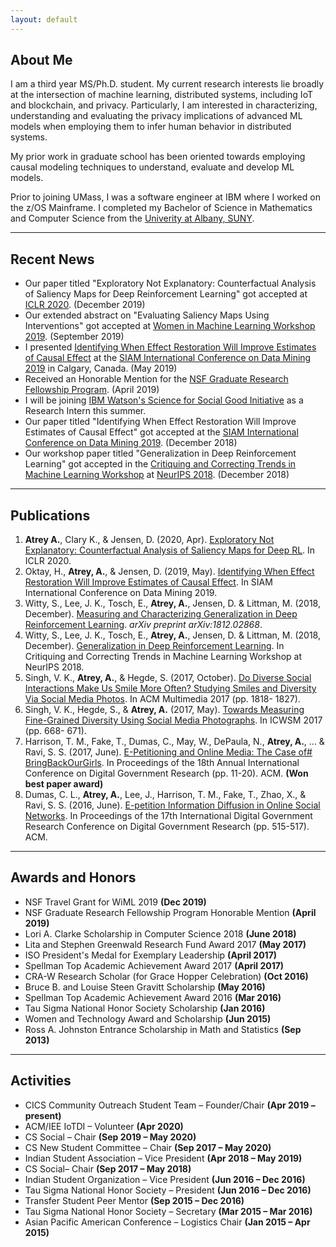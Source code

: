 ```yaml
---
layout: default
---
```


## About Me

I am a third year MS/Ph.D. student. My current research interests lie broadly at the intersection of machine learning, distributed systems, including IoT and blockchain, and privacy. Particularly, I am interested in characterizing, understanding and evaluating the privacy implications of advanced ML models when employing them to infer human behavior in distributed systems.

My prior work in graduate school has been oriented towards employing causal modeling techniques to understand, evaluate and develop ML models.

Prior to joining UMass, I was a software engineer at IBM where I worked on the z/OS Mainframe. I completed my Bachelor of Science in Mathematics and Computer Science from the [Univerity at Albany, SUNY](https://www.albany.edu/).

---

## Recent News

* Our paper titled "Exploratory Not Explanatory: Counterfactual Analysis of Saliency Maps for Deep Reinforcement Learning" got accepted at [ICLR 2020](https://openreview.net/forum?id=rkl3m1BFDB). (December 2019)
* Our extended abstract on "Evaluating Saliency Maps Using Interventions" got accepted at [Women in Machine Learning Workshop 2019](https://wimlworkshop.org/2019/). (September 2019)
* I presented [Identifying When Effect Restoration Will Improve Estimates of Causal Effect](https://akanksha95.github.io/papers/Oktay_Effect_SDM19.pdf) at the [SIAM International Conference on Data Mining 2019](https://www.siam.org/Conferences/CM/Conference/sdm19) in Calgary, Canada. (May 2019)
* Received an Honorable Mention for the [NSF Graduate Research Fellowship Program](https://www.nsfgrfp.org/). (April 2019)
* I will be joining [IBM Watson's Science for Social Good Initiative](https://www.research.ibm.com/science-for-social-good/) as a Research Intern this summer.
* Our paper titled "Identifying When Effect Restoration Will Improve Estimates of Causal Effect" got accepted at the [SIAM International Conference on Data Mining 2019](https://www.siam.org/Conferences/CM/Main/sdm19). (December 2018)
* Our workshop paper titled "Generalization in Deep Reinforcement Learning" got accepted in the [Critiquing and Correcting Trends in Machine Learning Workshop](https://ml-critique-correct.github.io/) at [NeurIPS 2018](https://nips.cc/). (December 2018)

---

## Publications

1. **Atrey A.**, Clary K., & Jensen, D. (2020, Apr). [Exploratory Not Explanatory: Counterfactual Analysis of Saliency Maps for Deep RL](papers/atrey_exploratory_iclr20). In ICLR 2020.
1. Oktay, H., **Atrey, A.**, & Jensen, D. (2019, May). [Identifying When Effect Restoration Will Improve Estimates of Causal Effect](papers/Oktay_Effect_SDM19.pdf). In SIAM International Conference on Data Mining 2019.
1. Witty, S., Lee, J. K., Tosch, E., **Atrey, A.**, Jensen, D. & Littman, M. (2018, December). [Measuring and Characterizing Generalization in Deep Reinforcement Learning](https://arxiv.org/abs/1812.02868). _arXiv preprint arXiv:1812.02868_.
1. Witty, S., Lee, J. K., Tosch, E., **Atrey, A.**, Jensen, D. & Littman, M. (2018, December). [Generalization in Deep Reinforcement Learning](papers/Witty_Generalization_NeurIPS18.pdf). In Critiquing and Correcting Trends in Machine Learning Workshop at NeurIPS 2018.
1. Singh, V. K., **Atrey, A.**, & Hegde, S. (2017, October). [Do Diverse Social Interactions Make Us Smile More Often? Studying Smiles and Diversity Via Social Media Photos](https://wp.comminfo.rutgers.edu/vsingh/wp-content/uploads/sites/110/2017/10/ACMMM_Singh_Diversity_Smile.pdf). In ACM Multimedia 2017 (pp. 1818- 1827). <!---  **[Acceptance Rate: 29%]** --->
1. Singh, V. K., Hegde, S., & **Atrey, A.** (2017, May). [Towards Measuring Fine-Grained Diversity Using Social Media Photographs](https://pdfs.semanticscholar.org/e60b/a225993d2ae438dec5bb6918b29d3e344006.pdf). In ICWSM 2017 (pp. 668- 671). <!--- **[Acceptance Rate: 17%]** --->
1. Harrison, T. M., Fake, T., Dumas, C., May, W., DePaula, N., **Atrey, A.**, ... & Ravi, S. S. (2017, June). [E-Petitioning and Online Media: The Case of# BringBackOurGirls](https://dl.acm.org/citation.cfm?id=3085320). In Proceedings of the 18th Annual International Conference on Digital Government Research (pp. 11-20). ACM. **(Won best paper award)** <!--- **[Acceptance Rate: 58%]** --->
1. Dumas, C. L., **Atrey, A.**, Lee, J., Harrison, T. M., Fake, T., Zhao, X., & Ravi, S. S. (2016, June). [E-petition Information Diffusion in Online Social Networks](https://dl.acm.org/citation.cfm?id=2912227). In Proceedings of the 17th International Digital Government Research Conference on Digital Government Research (pp. 515-517). ACM. <!--- **[Acceptance Rate: 57%]** --->

---

## Awards and Honors

* NSF Travel Grant for WiML 2019 **(Dec 2019)**
* NSF Graduate Research Fellowship Program Honorable Mention **(April 2019)**
* Lori A. Clarke Scholarship in Computer Science 2018 **(June 2018)**
* Lita and Stephen Greenwald Research Fund Award 2017 **(May 2017)**
* ISO President's Medal for Exemplary Leadership **(April 2017)**
* Spellman Top Academic Achievement Award 2017 **(April 2017)**
* CRA-W Research Scholar (for Grace Hopper Celebration) **(Oct 2016)**
* Bruce B. and Louise Steen Gravitt Scholarship **(May 2016)**
* Spellman Top Academic Achievement Award 2016 **(Mar 2016)**
* Tau Sigma National Honor Society Scholarship **(Jan 2016)**
* Women and Technology Award and Scholarship **(Jun 2015)**
* Ross A. Johnston Entrance Scholarship in Math and Statistics **(Sep 2013)**

---

## Activities

* CICS Community Outreach Student Team – Founder/Chair **(Apr 2019 – present)**
* ACM/IEE IoTDI – Volunteer **(Apr 2020)**
* CS Social – Chair **(Sep 2019 – May 2020)**
* CS New Student Committee – Chair **(Sep 2017 – May 2020)**
* Indian Student Association – Vice President **(Apr 2018 – May 2019)**
* CS Social– Chair **(Sep 2017 – May 2018)**
* Indian Student Organization – Vice President **(Jun 2016 – Dec 2016)**
* Tau Sigma National Honor Society – President **(Jun 2016 – Dec 2016)**
* Transfer Student Peer Mentor **(Sep 2015 – Dec 2016)**
* Tau Sigma National Honor Society – Secretary **(Mar 2015 – Mar 2016)**
* Asian Pacific American Conference – Logistics Chair **(Jan 2015 – Apr 2015)**
